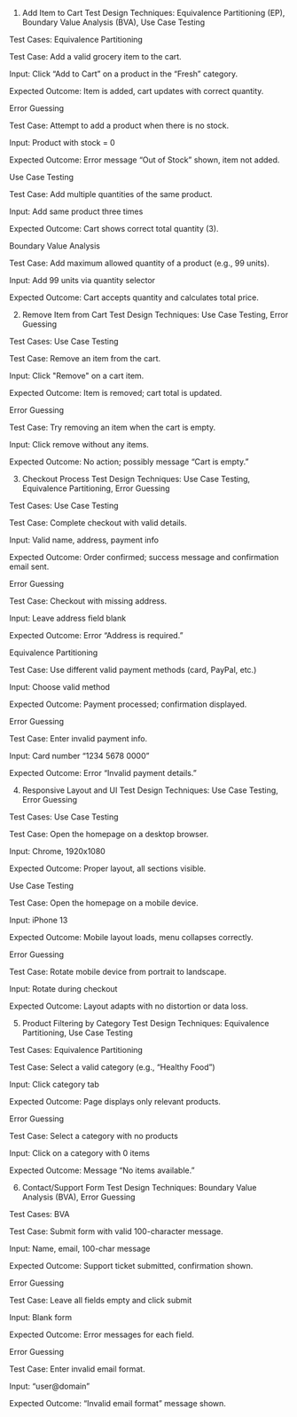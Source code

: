 1. Add Item to Cart
Test Design Techniques: Equivalence Partitioning (EP), Boundary Value Analysis (BVA), Use Case Testing

Test Cases:
Equivalence Partitioning

Test Case: Add a valid grocery item to the cart.

Input: Click “Add to Cart” on a product in the “Fresh” category.

Expected Outcome: Item is added, cart updates with correct quantity.

Error Guessing

Test Case: Attempt to add a product when there is no stock.

Input: Product with stock = 0

Expected Outcome: Error message “Out of Stock” shown, item not added.

Use Case Testing

Test Case: Add multiple quantities of the same product.

Input: Add same product three times

Expected Outcome: Cart shows correct total quantity (3).

Boundary Value Analysis

Test Case: Add maximum allowed quantity of a product (e.g., 99 units).

Input: Add 99 units via quantity selector

Expected Outcome: Cart accepts quantity and calculates total price.

2. Remove Item from Cart
Test Design Techniques: Use Case Testing, Error Guessing

Test Cases:
Use Case Testing

Test Case: Remove an item from the cart.

Input: Click "Remove" on a cart item.

Expected Outcome: Item is removed; cart total is updated.

Error Guessing

Test Case: Try removing an item when the cart is empty.

Input: Click remove without any items.

Expected Outcome: No action; possibly message “Cart is empty.”

3. Checkout Process
Test Design Techniques: Use Case Testing, Equivalence Partitioning, Error Guessing

Test Cases:
Use Case Testing

Test Case: Complete checkout with valid details.

Input: Valid name, address, payment info

Expected Outcome: Order confirmed; success message and confirmation email sent.

Error Guessing

Test Case: Checkout with missing address.

Input: Leave address field blank

Expected Outcome: Error “Address is required.”

Equivalence Partitioning

Test Case: Use different valid payment methods (card, PayPal, etc.)

Input: Choose valid method

Expected Outcome: Payment processed; confirmation displayed.

Error Guessing

Test Case: Enter invalid payment info.

Input: Card number “1234 5678 0000”

Expected Outcome: Error “Invalid payment details.”

4. Responsive Layout and UI
Test Design Techniques: Use Case Testing, Error Guessing

Test Cases:
Use Case Testing

Test Case: Open the homepage on a desktop browser.

Input: Chrome, 1920x1080

Expected Outcome: Proper layout, all sections visible.

Use Case Testing

Test Case: Open the homepage on a mobile device.

Input: iPhone 13

Expected Outcome: Mobile layout loads, menu collapses correctly.

Error Guessing

Test Case: Rotate mobile device from portrait to landscape.

Input: Rotate during checkout

Expected Outcome: Layout adapts with no distortion or data loss.

5. Product Filtering by Category
Test Design Techniques: Equivalence Partitioning, Use Case Testing

Test Cases:
Equivalence Partitioning

Test Case: Select a valid category (e.g., “Healthy Food”)

Input: Click category tab

Expected Outcome: Page displays only relevant products.

Error Guessing

Test Case: Select a category with no products

Input: Click on a category with 0 items

Expected Outcome: Message “No items available.”

6. Contact/Support Form
Test Design Techniques: Boundary Value Analysis (BVA), Error Guessing

Test Cases:
BVA

Test Case: Submit form with valid 100-character message.

Input: Name, email, 100-char message

Expected Outcome: Support ticket submitted, confirmation shown.

Error Guessing

Test Case: Leave all fields empty and click submit

Input: Blank form

Expected Outcome: Error messages for each field.

Error Guessing

Test Case: Enter invalid email format.

Input: “user@domain”

Expected Outcome: “Invalid email format” message shown.


